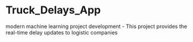 # Truck_Delays_App
modern machine learning project development - This project provides the real-time delay updates to logistic companies
